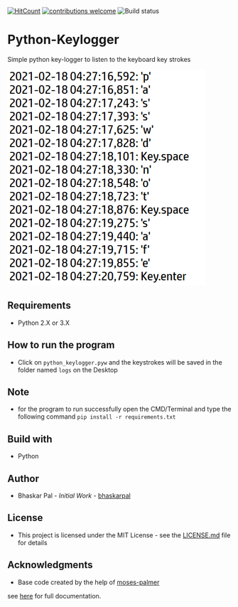 [![HitCount](http://hits.dwyl.com/onyx-storm/Python-Keylogger.svg)](http://hits.dwyl.com/onyx-storm/Python-Keylogger)
[![contributions welcome](https://img.shields.io/badge/contributions-welcome-brightgreen.svg?style=flat)](https://github.com/onyx-storm)
![Build status](https://ci.appveyor.com/api/projects/status/pjxh5g91jpbh7t84?svg=true)
# Python-Keylogger
Simple python key-logger to listen to the keyboard key strokes

![Python-Keylogger](logger.png)

## Requirements
* Python 2.X or 3.X

## How to run the program 
* Click on `python_keylogger.pyw` and the keystrokes will be saved in the folder named `logs` on the Desktop

## Note

* for the program to run successfully open the CMD/Terminal and type the following command `pip install -r requirements.txt`

## Build with
* Python


## Author
* Bhaskar Pal - *Initial Work* - [bhaskarpal](https://github.com/onyx-storm) 

## License
* This project is licensed under the MIT License - see the [LICENSE.md](LICENSE) file for details

## Acknowledgments
* Base code created by the help of [moses-palmer](https://github.com/moses-palmer/pynput) 

see [here](https://pynput.readthedocs.io/en/latest/) for full documentation.








